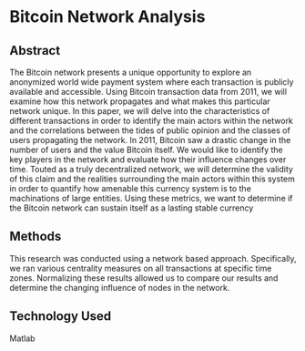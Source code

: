 # Bitcoin Network Analysis
## Abstract
The  Bitcoin  network  presents  a  unique  opportunity  to  explore  an  anonymized  world wide  payment system  where  each  transaction  is  publicly  available  and  accessible.   Using  Bitcoin  transaction  data from  2011,  we  will  examine  how  this  network  propagates  and  what  makes  this  particular  network unique.  In this paper, we will delve into the characteristics of different transactions in order to identify the main actors within the network and the correlations between the tides of public opinion and the classes of users propagating the network.  In 2011, Bitcoin saw a drastic change in the number of users and the value Bitcoin itself.  We would like to identify the key players in the network and evaluate how  their  influence  changes  over  time.   Touted  as  a  truly  decentralized  network,  we  will  determine the  validity  of  this  claim  and  the  realities  surrounding  the  main  actors  within  this  system  in  order to quantify how amenable this currency system is to the machinations of large entities.  Using these metrics, we want to determine if the Bitcoin network can sustain itself as a lasting stable currency

## Methods
This research was conducted using a network based approach. Specifically, we ran various centrality measures on all transactions at specific time zones. Normalizing these results allowed us to compare our results and determine the changing influence of nodes in the network.

## Technology Used
Matlab
